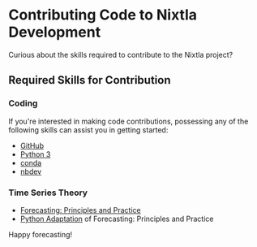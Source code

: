 # Contributing Code to Nixtla Development

Curious about the skills required to contribute to the Nixtla project?

## Required Skills for Contribution

### Coding

If you're interested in making code contributions, possessing any of the following skills can assist you in getting started:

- [GitHub](https://github.com/)
- [Python 3](https://www.python.org/)
- [conda](https://docs.conda.io/en/latest/)
- [nbdev](https://nbdev.fast.ai/)


### Time Series Theory

- [Forecasting: Principles and Practice](https://www.otexts.com/fpp3/)
- [Python Adaptation](https://github.com/Nixtla/fpp3-python) of Forecasting: Principles and Practice


Happy forecasting!

